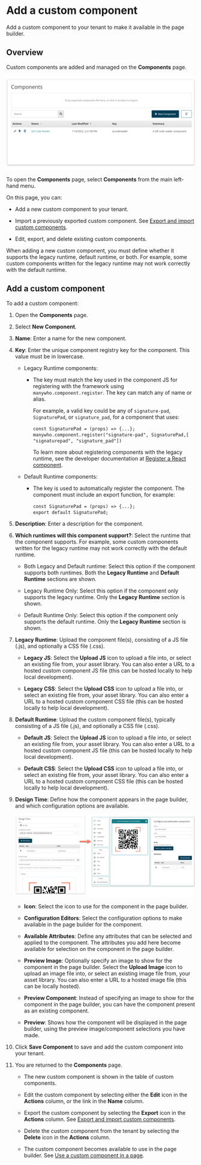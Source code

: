 # Add a custom component

<head>
  <meta name="guidename" content="Flow"/>
  <meta name="context" content="GUID-1b012f07-dba4-4f19-aa41-953cc35fcfff"/>
</head>


Add a custom component to your tenant to make it available in the page builder.

## Overview

Custom components are added and managed on the **Components** page.

![Components page](../Images/img-flo-components-page_ee4d6200-b679-4d23-80d5-c8511a07d1a7.png)

To open the **Components** page, select **Components** from the main left-hand menu.

On this page, you can:

-   Add a new custom component to your tenant.

-   Import a previously exported custom component. See [Export and import custom components](flo-custom-components-exporting-importing_a8355aba-513e-495e-9d91-2a0496a0acd7.md).

-   Edit, export, and delete existing custom components.


When adding a new custom component, you must define whether it supports the legacy runtime, default runtime, or both. For example, some custom components written for the legacy runtime may not work correctly with the default runtime.

## Add a custom component

To add a custom component:

1.  Open the **Components** page.
2.  Select **New Component**.
3.  **Name**: Enter a name for the new component.
4.  **Key**: Enter the unique component registry key for the component. This value must be in lowercase.

    -   Legacy Runtime components:

        -   The key must match the key used in the component JS for registering with the framework using `manywho.component.register`. The key can match any of name or alias.

            For example, a valid key could be any of `signature-pad`, `SignaturePad`, or `signature_pad`, for a component that uses:

            ```
            const SignaturePad = (props) => {...};
            manywho.component.register("signature-pad", SignaturePad,[ "signaturepad", "signature_pad"])
            ```

            To learn more about registering components with the legacy runtime, see the developer documentation at [Register a React component](https://manywho.github.io/ui-core/modules/_component_.html#register).

    -   Default Runtime components:

        -   The key is used to automatically register the component. The component must include an export function, for example:

            ```
            const SignaturePad = (props) => {...};
            export default SignaturePad;
            ```

5.  **Description**: Enter a description for the component.
6.  **Which runtimes will this component support?**: Select the runtime that the component supports. For example, some custom components written for the legacy runtime may not work correctly with the default runtime.

    -   Both Legacy and Default runtime: Select this option if the component supports both runtimes. Both the **Legacy Runtime** and **Default Runtime** sections are shown.

    -   Legacy Runtime Only: Select this option if the component only supports the legacy runtime. Only the **Legacy Runtime** section is shown.

    -  Default Runtime Only: Select this option if the component only supports the default runtime. Only the **Legacy Runtime** section is shown.

7.  **Legacy Runtime**: Upload the component file\(s\), consisting of a JS file \(.js\), and optionally a CSS file \(.css\).

    -   **Legacy JS**: Select the **Upload JS** icon to upload a file into, or select an existing file from, your asset library. You can also enter a URL to a hosted custom component JS file \(this can be hosted locally to help local development\).

    -   **Legacy CSS**: Select the **Upload CSS** icon to upload a file into, or select an existing file from, your asset library. You can also enter a URL to a hosted custom component CSS file \(this can be hosted locally to help local development\).
8.  **Default Runtime**: Upload the custom component file\(s\), typically consisting of a JS file \(.js\), and optionally a CSS file \(.css\).

    -   **Default JS**: Select the **Upload JS** icon to upload a file into, or select an existing file from, your asset library. You can also enter a URL to a hosted custom component JS file \(this can be hosted locally to help local development\).

    -   **Default CSS**: Select the **Upload CSS** icon to upload a file into, or select an existing file from, your asset library. You can also enter a URL to a hosted custom component CSS file \(this can be hosted locally to help local development\).

9.  **Design Time**: Define how the component appears in the page builder, and which configuration options are available.

    ![Custom component at design time](../Images/img-flo-custom-component_9f198b51-c442-45e1-8a2b-4d1043f44445.png)

    -   **Icon**: Select the icon to use for the component in the page builder.

    -   **Configuration Editors**: Select the configuration options to make available in the page builder for the component.

    -   **Available Attributes**: Define any attributes that can be selected and applied to the component. The attributes you add here become available for selection on the component in the page builder.

    -   **Preview Image**: Optionally specify an image to show for the component in the page builder. Select the **Upload Image** icon to upload an image file into, or select an existing image file from, your asset library. You can also enter a URL to a hosted image file \(this can be locally hosted\).
    -   **Preview Component**: Instead of specifying an image to show for the component in the page builder, you can have the component present as an existing component.
    -   **Preview**: Shows how the component will be displayed in the page builder, using the preview image/component selections you have made.
10. Click **Save Component** to save and add the custom component into your tenant.
11. You are returned to the **Components** page.

    -   The new custom component is shown in the table of custom components.

    -   Edit the custom component by selecting either the **Edit** icon in the **Actions** column, or the link in the **Name** column.

    -   Export the custom component by selecting the **Export** icon in the **Actions** column. See [Export and import custom components](flo-custom-components-exporting-importing_a8355aba-513e-495e-9d91-2a0496a0acd7.md).

    -   Delete the custom component from the tenant by selecting the **Delete** icon in the **Actions** column.

    -   The custom component becomes available to use in the page builder. See [Use a custom component in a page](flo-custom-components-adding_9dbee400-f443-4c31-b7bd-94217473956d.md).